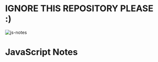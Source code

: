 # IGNORE THIS REPOSITORY PLEASE :)

![js-notes](https://socialify.git.ci/rene-roid/js-notes/image?font=Inter&forks=1&language=1&owner=1&pattern=Plus&pulls=1&stargazers=1&theme=Dark)
# JavaScript Notes

